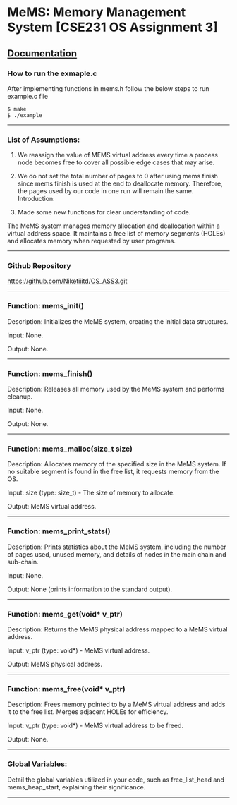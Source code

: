 # MeMS: Memory Management System [CSE231 OS Assignment 3]
[Documentation](https://docs.google.com/document/d/1Gs9kC3187lLrinvK1SueTc8dHCJ0QP43eRlrCRlXiCY/edit?usp=sharing)
---

### How to run the exmaple.c
After implementing functions in mems.h follow the below steps to run example.c file
```
$ make
$ ./example
```
----------------------------------------------------------------------------------------------------
### List of Assumptions:

1. We reassign the value of MEMS virtual address every time a process node becomes free to cover all possible edge cases that may arise.

2. We do not set the total number of pages to 0 after using mems finish since mems finish is used at the end to deallocate memory. Therefore, the pages used by our code in one run will remain the same.
Introduction:

3. Made some new functions for clear understanding of code. 

The MeMS system manages memory allocation and deallocation within a virtual address space.
It maintains a free list of memory segments (HOLEs) and allocates memory when requested by user programs.

----------------------------------------------------------------------------------------------------
### Github Repository
https://github.com/Niketiiitd/OS_ASS3.git

----------------------------------------------------------------------------------------------------

### Function: mems_init()

Description:
Initializes the MeMS system, creating the initial data structures.

Input:
None.

Output:
None.

---------------------------------------------------------------------------------------------------
### Function: mems_finish()

Description:
Releases all memory used by the MeMS system and performs cleanup.

Input:
None.

Output:
None.

---------------------------------------------------------------------------------------------------
### Function: mems_malloc(size_t size)

Description:
Allocates memory of the specified size in the MeMS system. If no suitable segment is found in the free list, it requests memory from the OS.

Input:
size (type: size_t) - The size of memory to allocate.

Output:
MeMS virtual address.

---------------------------------------------------------------------------------------------------
### Function: mems_print_stats()

Description:
Prints statistics about the MeMS system, including the number of pages used, unused memory, and details of nodes in the main chain and sub-chain.

Input:
None.

Output:
None (prints information to the standard output).

---------------------------------------------------------------------------------------------------
### Function: mems_get(void* v_ptr)

Description:
Returns the MeMS physical address mapped to a MeMS virtual address.

Input:
v_ptr (type: void*) - MeMS virtual address.

Output:
MeMS physical address.

---------------------------------------------------------------------------------------------------
### Function: mems_free(void* v_ptr)

Description:
Frees memory pointed to by a MeMS virtual address and adds it to the free list. Merges adjacent HOLEs for efficiency.

Input:
v_ptr (type: void*) - MeMS virtual address to be freed.

Output:
None.

---------------------------------------------------------------------------------------------------
### Global Variables:

Detail the global variables utilized in your code, such as free_list_head and mems_heap_start, explaining their significance.

---------------------------------------------------------------------------------------------------


